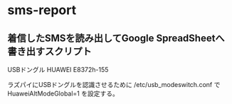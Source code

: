 # sms-report

## 着信したSMSを読み出してGoogle SpreadSheetへ書き出すスクリプト

USBドングル
HUAWEI E8372h-155

ラズパイにUSBドングルを認識させるために
/etc/usb_modeswitch.conf
で
HuaweiAltModeGlobal=1
を設定する。
